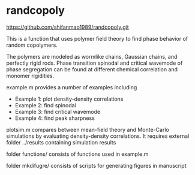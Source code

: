 randcopoly
=======================================

<https://github.com/shifanmao1989/randcopoly.git>

This is a function that uses polymer field theory to find phase behavior of random copolymers.

The polymers are modeled as wormlike chains, Gaussian chains, and perfectly rigid rods.
Phase transition spinodal and critical wavemode of phase segregation can be found at different
chemical correlation and monomer rigidities.

example.m provides a number of examples including
- Example 1: plot density-density correlations
- Example 2: find spinodal
- Example 3: find critical wavemode
- Example 4: find peak sharpness

plotsim.m compares between mean-field theory and Monte-Carlo simulations
by evaluating density-density correlations. It requires external folder ../results
containing simulation results

folder functions/
consists of functions used in example.m

folder mkdifugre/
consists of scripts for generating figures in manuscript
